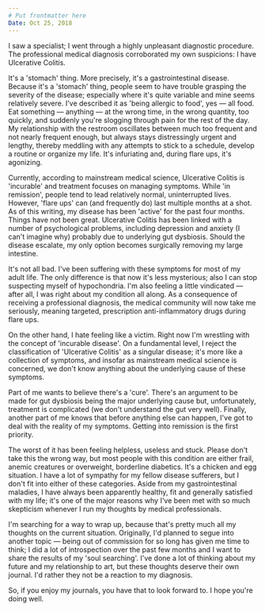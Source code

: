 ```yaml
---
# Put frontmatter here
Date: Oct 25, 2018
---
```

I saw a specialist; I went through a highly unpleasant diagnostic procedure. The professional medical diagnosis corroborated my own suspicions: I have Ulcerative Colitis.

It's a 'stomach' thing. More precisely, it's a gastrointestinal disease. Because it's a 'stomach' thing, people seem to have trouble grasping the severity of the disease; especially where it's quite variable and mine seems relatively severe. I've described it as 'being allergic to food', yes — all food. Eat something — anything — at the wrong time, in the wrong quantity, too quickly, and suddenly you're slogging through pain for the rest of the day. My relationship with the restroom oscillates between much too frequent and not nearly frequent enough, but always stays distressingly urgent and lengthy, thereby meddling with any attempts to stick to a schedule, develop a routine or organize my life. It's infuriating and, during flare ups, it's agonizing.

Currently, according to mainstream medical science, Ulcerative Colitis is 'incurable' and treatment focuses on managing symptoms. While 'in remission', people tend to lead relatively normal, uninterrupted lives. However, 'flare ups' can (and frequently do) last multiple months at a shot. As of this writing, my disease has been 'active' for the past four months. Things have not been great. Ulcerative Colitis has been linked with a number of psychological problems, including depression and anxiety (I can't imagine why) probably due to underlying gut dysbiosis. Should the disease escalate, my only option becomes surgically removing my large intestine.

It's not all bad. I've been suffering with these symptoms for most of my adult life. The only difference is that now it's less mysterious; also I can stop suspecting myself of hypochondria. I'm also feeling a little vindicated — after all, I was right about my condition all along. As a consequence of receiving a professional diagnosis, the medical community will now take me seriously, meaning targeted, prescription anti-inflammatory drugs during flare ups.

On the other hand, I hate feeling like a victim. Right now I'm wrestling with the concept of 'incurable disease'. On a fundamental level, I reject the classification of 'Ulcerative Colitis' as a singular disease; it's more like a collection of symptoms, and insofar as mainstream medical science is concerned, we don't know anything about the underlying cause of these symptoms.

Part of me wants to believe there's a 'cure'. There's an argument to be made for gut dysbiosis being the major underlying cause but, unfortunately, treatment is complicated (we don't understand the gut very well). Finally, another part of me knows that before anything else can happen, I've got to deal with the reality of my symptoms. Getting into remission is the first priority.

The worst of it has been feeling helpless, useless and stuck. Please don't take this the wrong way, but most people with this condition are either frail, anemic creatures or overweight, borderline diabetics. It's a chicken and egg situation. I have a lot of sympathy for my fellow disease sufferers, but I don't fit into either of these categories. Aside from my gastrointestinal maladies, I have always been apparently healthy, fit and generally satisfied with my life; it's one of the major reasons why I've been met with so much skepticism whenever I run my thoughts by medical professionals.

I'm searching for a way to wrap up, because that's pretty much all my thoughts on the current situation. Originally, I'd planned to segue into another topic — being out of commission for so long has given me time to think; I did a lot of introspection over the past few months and I want to share the results of my 'soul searching'. I've done a lot of thinking about my future and my relationship to art, but these thoughts deserve their own journal. I'd rather they not be a reaction to my diagnosis.

So, if you enjoy my journals, you have that to look forward to. I hope you're doing well.